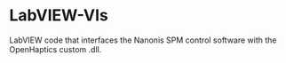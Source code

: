 # LabVIEW-VIs
LabVIEW code that interfaces the Nanonis SPM control software with the OpenHaptics custom .dll.
